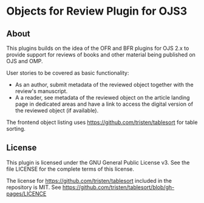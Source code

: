 # Objects for Review Plugin for OJS3


## About
This plugins builds on the idea of the OFR and BFR plugins for OJS 2.x to provide support for reviews of books and other material being published on OJS and OMP.

User stories to be covered as basic functionality:

- As an author, submit metadata of the reviewed object together with the review's manuscript.
- A a reader, see metadata of the reviewed object on the article landing page in dedicated areas and have a link to access the digital version of the reviewed object (if available).

The frontend object listing uses https://github.com/tristen/tablesort for table sorting.

## License

This plugin is licensed under the GNU General Public License v3. See the file LICENSE for the complete terms of this license.

The license for https://github.com/tristen/tablesort included in the repository is MIT. See https://github.com/tristen/tablesort/blob/gh-pages/LICENCE